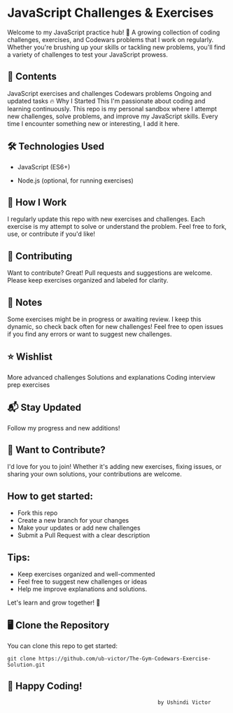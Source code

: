 # JavaScript Challenges & Exercises
Welcome to my JavaScript practice hub! 🚀
A growing collection of coding challenges, exercises, and Codewars problems that I work on regularly. Whether you're brushing up your skills or tackling new problems, you'll find a variety of challenges to test your JavaScript prowess.

## 📂 Contents
JavaScript exercises and challenges
Codewars problems
Ongoing and updated tasks
🔥 Why I Started This
I'm passionate about coding and learning continuously. This repo is my personal sandbox where I attempt new challenges, solve problems, and improve my JavaScript skills. Every time I encounter something new or interesting, I add it here.

## 🛠️ Technologies Used

* JavaScript (ES6+)
- Node.js (optional, for running exercises)

## 📌 How I Work

I regularly update this repo with new exercises and challenges.
Each exercise is my attempt to solve or understand the problem.
Feel free to fork, use, or contribute if you'd like!
## 🚧 Contributing
Want to contribute? Great! Pull requests and suggestions are welcome. Please keep exercises organized and labeled for clarity.

## 📝 Notes
Some exercises might be in progress or awaiting review.
I keep this dynamic, so check back often for new challenges!
Feel free to open issues if you find any errors or want to suggest new challenges.

## ⭐ Wishlist

More advanced challenges
Solutions and explanations
Coding interview prep exercises

## 📬 Stay Updated
Follow my progress and new additions!

## 🚀 Want to Contribute?
I'd love for you to join! Whether it's adding new exercises, fixing issues, or sharing your own solutions, your contributions are welcome.

## How to get started:
- Fork this repo
- Create a new branch for your changes
- Make your updates or add new challenges
- Submit a Pull Request with a clear description
## Tips:
-  Keep exercises organized and well-commented
- Feel free to suggest new challenges or ideas
- Help me improve explanations and solutions.


Let's learn and grow together! 🌟

## 🖥️ Clone the Repository

You can clone this repo to get started:

```
git clone https://github.com/ub-victor/The-Gym-Codewars-Exercise-Solution.git
 ``` 



## 🏁 Happy Coding!



                                             
                                                    by Ushindi Victor
